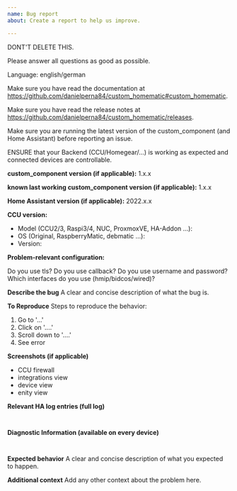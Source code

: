 ```yaml
---
name: Bug report
about: Create a report to help us improve.

---
```


DONT'T DELETE THIS.

Please answer all questions as good as possible.

Language: english/german

Make sure you have read the documentation at https://github.com/danielperna84/custom_homematic#custom_homematic.

Make sure you have read the release notes at https://github.com/danielperna84/custom_homematic/releases. 

Make sure you are running the latest version of the custom_component (and Home Assistant) before reporting an issue.

ENSURE that your Backend (CCU/Homegear/...) is working as expected and connected devices are controllable.


**custom_component version (if applicable):**
1.x.x

**known last working custom_component version (if applicable):**
1.x.x

**Home Assistant version (if applicable):**
2022.x.x

**CCU version:**
- Model (CCU2/3, Raspi3/4, NUC, ProxmoxVE, HA-Addon ...):
- OS (Original, RaspberryMatic, debmatic ...):
- Version: 

**Problem-relevant configuration:**

Do you use tls?
Do you use callback?
Do you use username and password?
Which interfaces do you use (hmip/bidcos/wired)?

**Describe the bug**
A clear and concise description of what the bug is.

**To Reproduce**
Steps to reproduce the behavior:
1. Go to '...'
2. Click on '....'
3. Scroll down to '....'
4. See error

**Screenshots (if applicable)**
- CCU firewall
- integrations view
- device view
- enity view

**Relevant HA log entries (full log)**
```


```

**Diagnostic Information (available on every device)**
```


```

**Expected behavior**
A clear and concise description of what you expected to happen.

**Additional context**
Add any other context about the problem here.
